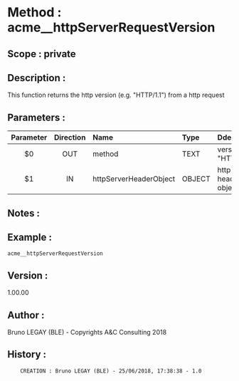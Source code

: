 ﻿# **Method :** acme__httpServerRequestVersion## **Scope :** private## **Description :** This function returns the http version (e.g. "HTTP/1.1") from a http request## **Parameters :** | Parameter | Direction | Name | Type | Ddescription | |:----:|:----:|:----|:----|:----| | $0 | OUT | method | TEXT | version  (e.g. "HTTP/1.1") | | $1 | IN | httpServerHeaderObject | OBJECT | http server header object | ## **Notes :** ## **Example :** ```acme__httpServerRequestVersion```## **Version :** 1.00.00## **Author :** Bruno LEGAY (BLE) - Copyrights A&C Consulting 2018## **History :**          CREATION : Bruno LEGAY (BLE) - 25/06/2018, 17:38:38 - 1.0